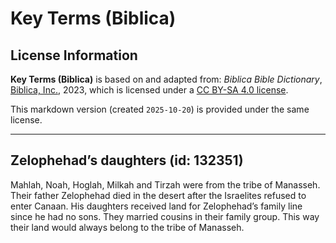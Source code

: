 # Key Terms (Biblica)

## License Information

**Key Terms (Biblica)** is based on and adapted from: _Biblica Bible Dictionary_, [Biblica, Inc.](https://www.biblica.com/), 2023, which is licensed under a [CC BY-SA 4.0 license](https://creativecommons.org/licenses/by-sa/4.0/legalcode.en).

This markdown version (created `2025-10-20`) is provided under the same license.



--------------------------------

## Zelophehad’s daughters (id: 132351)

Mahlah, Noah, Hoglah, Milkah and Tirzah were from the tribe of Manasseh. Their father Zelophehad died in the desert after the Israelites refused to enter Canaan. His daughters received land for Zelophehad’s family line since he had no sons. They married cousins in their family group. This way their land would always belong to the tribe of Manasseh.


